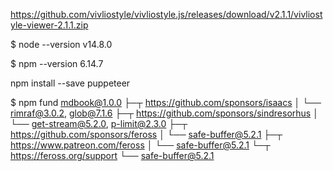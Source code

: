 https://github.com/vivliostyle/vivliostyle.js/releases/download/v2.1.1/vivliostyle-viewer-2.1.1.zip

$ node --version
v14.8.0

$ npm --version
6.14.7

npm install --save puppeteer

$ npm fund
mdbook@1.0.0
├─┬ https://github.com/sponsors/isaacs
│ └── rimraf@3.0.2, glob@7.1.6
├─┬ https://github.com/sponsors/sindresorhus
│ └── get-stream@5.2.0, p-limit@2.3.0
├─┬ https://github.com/sponsors/feross
│ └── safe-buffer@5.2.1
├─┬ https://www.patreon.com/feross
│ └── safe-buffer@5.2.1
└─┬ https://feross.org/support
  └── safe-buffer@5.2.1

